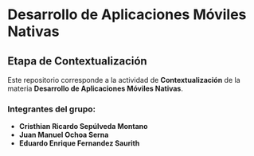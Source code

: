 # Desarrollo de Aplicaciones Móviles Nativas
## Etapa de Contextualización

Este repositorio corresponde a la actividad de **Contextualización** de la materia **Desarrollo de Aplicaciones Móviles Nativas**.


### Integrantes del grupo:
- **Cristhian Ricardo Sepúlveda Montano**  
- **Juan Manuel Ochoa Serna**  
- **Eduardo Enrique Fernandez Saurith**
